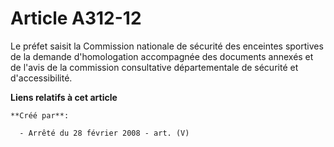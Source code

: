 # Article A312-12

Le préfet saisit la Commission nationale de sécurité des enceintes sportives de la demande d'homologation accompagnée des
documents annexés et de l'avis de la commission consultative départementale de sécurité et d'accessibilité.

**Liens relatifs à cet article**

	**Créé par**:

	  - Arrêté du 28 février 2008 - art. (V)
